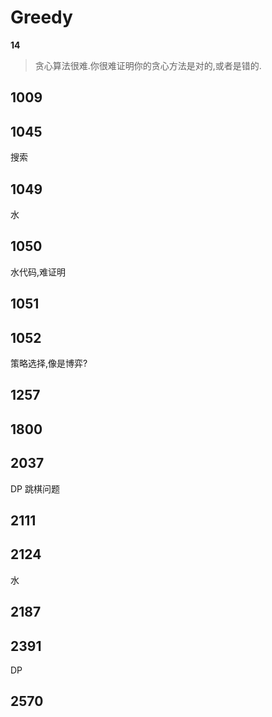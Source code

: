 # Greedy
**14**

> 贪心算法很难.你很难证明你的贪心方法是对的,或者是错的.

## 1009

## 1045
搜索

## 1049
水

## 1050
水代码,难证明

## 1051

## 1052
策略选择,像是博弈?

## 1257

## 1800

## 2037
DP 跳棋问题

## 2111

## 2124
水

## 2187

## 2391
DP

## 2570

